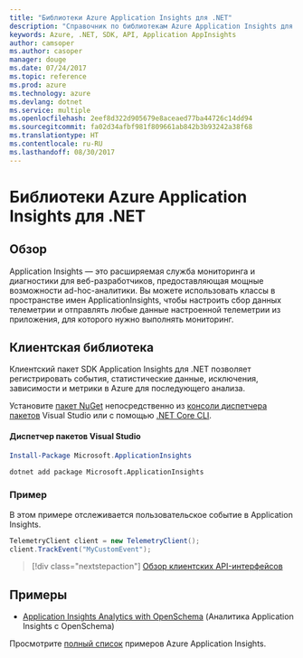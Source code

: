 ```yaml
---
title: "Библиотеки Azure Application Insights для .NET"
description: "Справочник по библиотекам Azure Application Insights для .NET"
keywords: Azure, .NET, SDK, API, Application AppInsights
author: camsoper
ms.author: casoper
manager: douge
ms.date: 07/24/2017
ms.topic: reference
ms.prod: azure
ms.technology: azure
ms.devlang: dotnet
ms.service: multiple
ms.openlocfilehash: 2eef8d322d905679e8aceaed77ba44726c14dd94
ms.sourcegitcommit: fa02d34afbf981f809661ab842b3b93242a38f68
ms.translationtype: HT
ms.contentlocale: ru-RU
ms.lasthandoff: 08/30/2017
---
```

# <a name="azure-application-insights-libraries-for-net"></a>Библиотеки Azure Application Insights для .NET

## <a name="overview"></a>Обзор

Application Insights — это расширяемая служба мониторинга и диагностики для веб-разработчиков, предоставляющая мощные возможности ad-hoc-аналитики. Вы можете использовать классы в пространстве имен ApplicationInsights, чтобы настроить сбор данных телеметрии и отправлять любые данные настроенной телеметрии из приложения, для которого нужно выполнять мониторинг.

## <a name="client-library"></a>Клиентская библиотека

Клиентский пакет SDK Application Insights для .NET позволяет регистрировать события, статистические данные, исключения, зависимости и метрики в Azure для последующего анализа.

Установите [пакет NuGet](https://www.nuget.org/packages/Microsoft.ApplicationInsights ) непосредственно из [консоли диспетчера пакетов][PackageManager] Visual Studio или с помощью [.NET Core CLI][DotNetCLI].

#### <a name="visual-studio-package-manager"></a>Диспетчер пакетов Visual Studio

```powershell
Install-Package Microsoft.ApplicationInsights 
```

```bash
dotnet add package Microsoft.ApplicationInsights 
```

### <a name="example"></a>Пример

В этом примере отслеживается пользовательское событие в Application Insights.

```csharp
TelemetryClient client = new TelemetryClient();
client.TrackEvent("MyCustomEvent");
```

> [!div class="nextstepaction"]
> [Обзор клиентских API-интерфейсов](/dotnet/api/overview/azure/insights/client)



## <a name="samples"></a>Примеры

- [Application Insights Analytics with OpenSchema](https://azure.microsoft.com/resources/samples/guidance-appinsights-openschema/) (Аналитика Application Insights с OpenSchema)

Просмотрите [полный список](https://azure.microsoft.com/resources/samples/?service=application-insights&platform=dotnet) примеров Azure Application Insights.

[PackageManager]: https://docs.microsoft.com/nuget/tools/package-manager-console
[DotNetCLI]: https://docs.microsoft.com/dotnet/core/tools/dotnet-add-package
